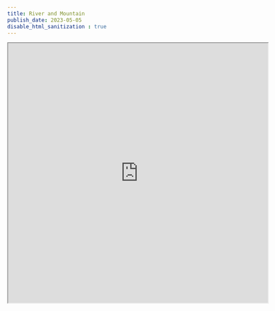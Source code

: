 ```yaml
---
title: River and Mountain
publish_date: 2023-05-05
disable_html_sanitization : true
---
```


<iframe width="600" height="600"src="https://editor.p5js.org/whateverimsandy/full/Gc1F6q3PV"></iframe>
